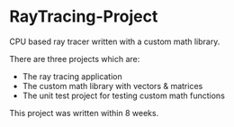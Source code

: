 # RayTracing-Project
CPU based ray tracer written with a custom math library. 

There are three projects which are:
- The ray tracing application
- The custom math library with vectors & matrices
- The unit test project for testing custom math functions

This project was written within 8 weeks.

